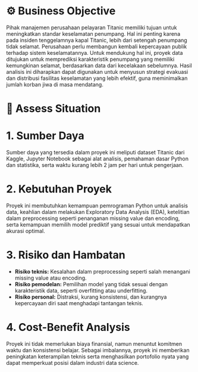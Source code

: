 # ⚙️ Business Objective
Pihak manajemen perusahaan pelayaran Titanic memiliki tujuan untuk meningkatkan standar keselamatan penumpang. Hal ini penting karena pada insiden tenggelamnya kapal Titanic, lebih dari setengah penumpang tidak selamat. Perusahaan perlu membangun kembali kepercayaan publik terhadap sistem keselamatannya. Untuk mendukung hal ini, proyek data ditujukan untuk memprediksi karakteristik penumpang yang memiliki kemungkinan selamat, berdasarkan data dari kecelakaan sebelumnya. Hasil analisis ini diharapkan dapat digunakan untuk menyusun strategi evakuasi dan distribusi fasilitas keselamatan yang lebih efektif, guna meminimalkan jumlah korban jiwa di masa mendatang.

# 📍 Assess Situation
# 1. Sumber Daya
Sumber daya yang tersedia dalam proyek ini meliputi dataset Titanic dari Kaggle, Jupyter Notebook sebagai alat analisis, pemahaman dasar Python dan statistika, serta waktu kurang lebih 2 jam per hari untuk pengerjaan.  

# 2. Kebutuhan Proyek
Proyek ini membutuhkan kemampuan pemrograman Python untuk analisis data, keahlian dalam melakukan Exploratory Data Analysis (EDA), ketelitian dalam preprocessing seperti penanganan missing value dan encoding, serta kemampuan memilih model prediktif yang sesuai untuk mendapatkan akurasi optimal.
 
# 3. Risiko dan Hambatan
- **Risiko teknis:** Kesalahan dalam preprocessing seperti salah menangani missing value atau encoding.  
- **Risiko pemodelan:** Pemilihan model yang tidak sesuai dengan karakteristik data, seperti overfitting atau underfitting.  
- **Risiko personal:** Distraksi, kurang konsistensi, dan kurangnya kepercayaan diri saat menghadapi tantangan teknis.

# 4. Cost-Benefit Analysis
Proyek ini tidak memerlukan biaya finansial, namun menuntut komitmen waktu dan konsistensi belajar. Sebagai imbalannya, proyek ini memberikan peningkatan keterampilan teknis serta menghasilkan portofolio nyata yang dapat memperkuat posisi dalam industri data science. 
